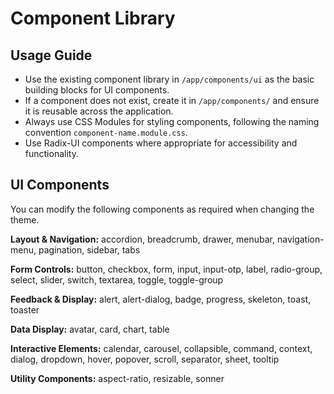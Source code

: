 # Component Library

## Usage Guide

- Use the existing component library in `/app/components/ui` as the basic building blocks for UI components.
- If a component does not exist, create it in `/app/components/` and ensure it is reusable across the application.
- Always use CSS Modules for styling components, following the naming convention `component-name.module.css`.
- Use Radix-UI components where appropriate for accessibility and functionality.

## UI Components

You can modify the following components as required when changing the theme.

**Layout & Navigation:**
accordion, breadcrumb, drawer, menubar, navigation-menu, pagination, sidebar, tabs

**Form Controls:**
button, checkbox, form, input, input-otp, label, radio-group, select, slider, switch, textarea, toggle, toggle-group

**Feedback & Display:**
alert, alert-dialog, badge, progress, skeleton, toast, toaster

**Data Display:**
avatar, card, chart, table

**Interactive Elements:**
calendar, carousel, collapsible, command, context, dialog, dropdown, hover, popover, scroll, separator, sheet, tooltip

**Utility Components:**
aspect-ratio, resizable, sonner
